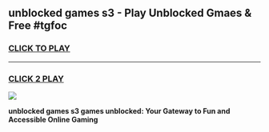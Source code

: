 
## unblocked games s3 - Play Unblocked Gmaes & Free #tgfoc
<h3>
<a href="https://news.freeplayer.one?title=unblocked_games_s3&ref=26F">CLICK TO PLAY</a></h3>
<hr>

<h3>
<a href="https://news.freeplayer.one?title=unblocked_games_s3&ref=26F">CLICK 2 PLAY</a>
  
</h3>

<a href="https://news.freeplayer.one?title=unblocked_games_s3&ref=26F/"><img src="https://clearcache.store/games.png"></a>


**unblocked games s3 games unblocked: Your Gateway to Fun and Accessible Online Gaming**
